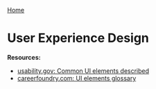 [Home](../../README.md)

# User Experience Design

**Resources:**
- [usability.gov: Common UI elements described](https://www.usability.gov/how-to-and-tools/methods/user-interface-elements.html)
- [careerfoundry.com: UI elements glossary](https://careerfoundry.com/en/blog/ui-design/ui-element-glossary/)
